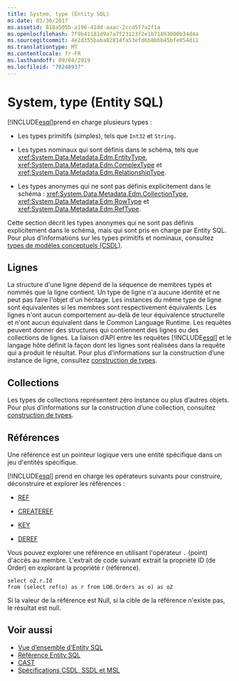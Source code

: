 ```yaml
---
title: System, type (Entity SQL)
ms.date: 03/30/2017
ms.assetid: 818a505b-a196-41dd-aaac-2ccd5f7a2f1a
ms.openlocfilehash: 7f9b41181d9a7a7f23123f2e1b71893000b34d4a
ms.sourcegitcommit: 4e2d355baba82814fa53efd6b8bbb45bfe054d11
ms.translationtype: MT
ms.contentlocale: fr-FR
ms.lasthandoff: 09/04/2019
ms.locfileid: "70248937"
---
```

# <a name="type-system-entity-sql"></a>System, type (Entity SQL)
[!INCLUDE[esql](../../../../../../includes/esql-md.md)]prend en charge plusieurs types :  
  
- Les types primitifs (simples), tels que `Int32` et `String.`  
  
- Les types nominaux qui sont définis dans le schéma, tels que <xref:System.Data.Metadata.Edm.EntityType>, <xref:System.Data.Metadata.Edm.ComplexType> et <xref:System.Data.Metadata.Edm.RelationshipType>.  
  
- Les types anonymes qui ne sont pas définis explicitement dans le schéma : <xref:System.Data.Metadata.Edm.CollectionType>, <xref:System.Data.Metadata.Edm.RowType> et <xref:System.Data.Metadata.Edm.RefType>.  
  
 Cette section décrit les types anonymes qui ne sont pas définis explicitement dans le schéma, mais qui sont pris en charge par Entity SQL. Pour plus d’informations sur les types primitifs et nominaux, consultez [types de modèles conceptuels (CSDL)](/ef/ef6/modeling/designer/advanced/edmx/csdl-spec#conceptual-model-types-csdl).  
  
## <a name="rows"></a>Lignes  
 La structure d'une ligne dépend de la séquence de membres typés et nommés que la ligne contient. Un type de ligne n'a aucune identité et ne peut pas faire l'objet d'un héritage. Les instances du même type de ligne sont équivalentes si les membres sont respectivement équivalents. Les lignes n'ont aucun comportement au-delà de leur équivalence structurelle et n'ont aucun équivalent dans le Common Language Runtime. Les requêtes peuvent donner des structures qui contiennent des lignes ou des collections de lignes. La liaison d’API entre les requêtes [!INCLUDE[esql](../../../../../../includes/esql-md.md)] et le langage hôte définit la façon dont les lignes sont réalisées dans la requête qui a produit le résultat. Pour plus d’informations sur la construction d’une instance de ligne, consultez [construction de types](constructing-types-entity-sql.md).  
  
## <a name="collections"></a>Collections  
 Les types de collections représentent zéro instance ou plus d’autres objets. Pour plus d’informations sur la construction d’une collection, consultez [construction de types](constructing-types-entity-sql.md).  
  
## <a name="references"></a>Références  
 Une référence est un pointeur logique vers une entité spécifique dans un jeu d'entités spécifique.  
  
 [!INCLUDE[esql](../../../../../../includes/esql-md.md)] prend en charge les opérateurs suivants pour construire, déconstruire et explorer les références :  
  
- [REF](ref-entity-sql.md)  
  
- [CREATEREF](createref-entity-sql.md)  
  
- [KEY](key-entity-sql.md)  
  
- [DEREF](deref-entity-sql.md)  
  
 Vous pouvez explorer une référence en utilisant l'opérateur `.` (point) d'accès au membre. L'extrait de code suivant extrait la propriété ID (de Order) en explorant la propriété r (référence).  
  
```  
select o2.r.Id   
from (select ref(o) as r from LOB.Orders as o) as o2   
```  
  
 Si la valeur de la référence est Null, si la cible de la référence n'existe pas, le résultat est null.  
  
## <a name="see-also"></a>Voir aussi

- [Vue d’ensemble d’Entity SQL](entity-sql-overview.md)
- [Référence Entity SQL](entity-sql-reference.md)
- [CAST](cast-entity-sql.md)
- [Spécifications CSDL, SSDL et MSL](csdl-ssdl-and-msl-specifications.md)
